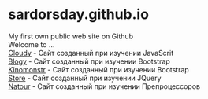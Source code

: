 # sardorsday.github.io
My first own public web site on Github  
Welcome to ...  
[Cloudy](https://sardorsday.github.io/Cloudy/ "My homework") - Сайт созданный при изучении JavaScrit  
[Blogy](https://sardorsday.github.io/Blogy/ "My homework") - Сайт созданный при изучении Bootstrap  
[Kinomonstr](https://sardorsday.github.io/Kinomonstr/ "My homework") - Сайт созданный при изучении Bootstrap  
[Store](https://sardorsday.github.io/Store/ "My homework") - Сайт созданный при изучении JQuery  
[Natour](https://sardorsday.github.io/Natour/ "My homework") - Сайт созданный при изучении Препроцессоров  
